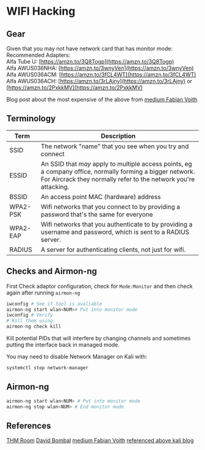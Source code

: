 # WIFI Hacking

## Gear
Given that you may not have network card that has monitor mode:
Recommended Adapters:  
Alfa Tube U: [https://amzn.to/3Q8Togp](https://amzn.to/3Q8Togp)  
Alfa AWUS036NHA: [https://amzn.to/3wnyVen](https://amzn.to/3wnyVen)  
Alfa AWUS036ACM: [https://amzn.to/3fCL4WT](https://amzn.to/3fCL4WT)  
Alfa AWUS036ACH: [https://amzn.to/3rLAjny](https://amzn.to/3rLAjny) or [https://amzn.to/2PxkkMV](https://amzn.to/2PxkkMV)

Blog post about the most expensive of the above from [medium Fabian Voith](https://fabian-voith.de/2020/04/22/get-alfa-awus036ach-usb-nic-running-on-kali-vm-to-attack-wireless-networks/)

## Terminology

Term | Description
--- | ---
SSID | The network "name" that you see when you try and connect
ESSID | An SSID that *may* apply to multiple access points, eg a company office, normally forming a bigger network. For Aircrack they normally refer to the network you're attacking.
BSSID | An access point MAC (hardware) address
WPA2-PSK | Wifi networks that you connect to by providing a password that's the same for everyone
WPA2-EAP | Wifi networks that you authenticate to by providing a username and password, which is sent to a RADIUS server.
RADIUS | A server for authenticating clients, not just for wifi.

## Checks and Airmon-ng

First Check adaptor configuration, check for `Mode:Monitor` and then check again after running `airmon-ng`
```bash
iwconfig # See if tool is avaliable
airmon-ng start wlan<NUM># Put into monitor mode
iwconfig # Verify
# Kill them using
airmon-ng check kill
```
Kill potential PIDs that will interfere by changing channels
and sometimes putting the interface back in managed mode.

You may need to disable Network Manager on Kali with:
```bash
systemctl stop network-manager
```

## Airmon-ng

```bash
airmon-ng start wlan<NUM> # Put into monitor mode
airmon-ng stop wlan<NUM> # End monitor mode
```


## References

[THM Room](https://tryhackme.com/room/wifihacking101)
[David Bombal](https://davidbombal.com/hack-wifi-from-1-80/)
[medium Fabian Voith](https://fabian-voith.de/2020/04/22/get-alfa-awus036ach-usb-nic-running-on-kali-vm-to-attack-wireless-networks/)
[referenced above kali blog](https://www.kali.org/blog/kali-linux-2017-1-release/)
